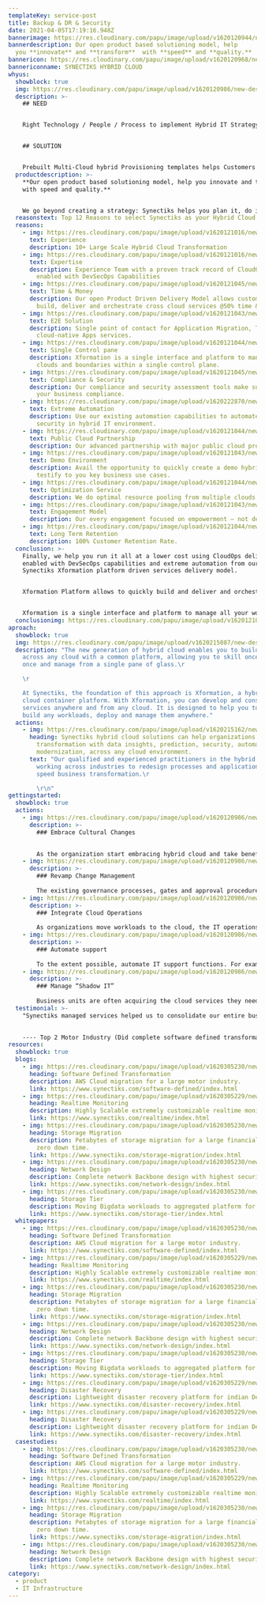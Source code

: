 ```yaml
---
templateKey: service-post
title: Backup & DR & Security
date: 2021-04-05T17:19:16.948Z
bannerimage: https://res.cloudinary.com/papu/image/upload/v1620120944/new-design/hybrid-cloud/banner-img_zhctqv.jpg
bannerdescription: Our open product based solutioning model, help
  you **innovate** and **transform**  with **speed** and **quality.**
bannericon: https://res.cloudinary.com/papu/image/upload/v1620120968/new-design/hybrid-cloud/banner-icon-img_zau5bm.png
bannericonname: SYNECTIKS HYBRID CLOUD
whyus:
  showblock: true
  img: https://res.cloudinary.com/papu/image/upload/v1620120986/new-design/hybrid-cloud/hybrid-cloud-image_grzavr.jpg
  description: >-
    ## NEED


    Right Technology / People / Process to implement Hybrid IT Strategy that scale across Clouds and offers maximum Security. Innovation Speed at Optimal economics.


    ## SOLUTION


    Prebuilt Multi-Cloud hybrid Provisioning templates helps Customers to quickly Build. Deliver and Orchestrate cross Cloud Services @50% Time & Cost. Existing Automation capabilities to Automate Infrastructure, Operations, Security in Hybrid IT environment
  productdescription: >-
    **Our open product based solutioning model, help you innovate and transform
    with speed and quality.**


    We go beyond creating a strategy: Synectiks helps you plan it, do it, run it and manage it. Synectiks Xformation Platform allows to quickly build and deliver and orchestrate hybrid cloud services, at-scale, repeatable offerings and solutions that help to drive your Hybrid Cloud journey @50% time & cost. Xformation is a single interface and platform to manage all your workloads distributed across multiple clouds and boundaries within a single control plane. Finally, we help you run it all at a lower cost using CloudOps delivery enabled with DevSecOps capabilities and extreme automation.
  reasonstext: Top 12 Reasons to select Synectiks as your Hybrid Cloud Partner
  reasons:
    - img: https://res.cloudinary.com/papu/image/upload/v1620121016/new-design/hybrid-cloud/experience_xgb6fu.jpg
      text: Experience
      description: 10+ Large Scale Hybrid Cloud Transformation
    - img: https://res.cloudinary.com/papu/image/upload/v1620121016/new-design/hybrid-cloud/expertise_rrxipa.jpg
      text: Expertise
      description: Experience Team with a proven track record of CloudOps delivery
        enabled with DevSecOps Capabilities
    - img: https://res.cloudinary.com/papu/image/upload/v1620121045/new-design/hybrid-cloud/time-money_vfsbzw.jpg
      text: Time & Money
      description: Our open Product Driven Delivery Model allows customers to quickly
        build, deliver and orchestrate cross cloud services @50% time & cost.
    - img: https://res.cloudinary.com/papu/image/upload/v1620121043/new-design/hybrid-cloud/e2e-solution_pl64jw.jpg
      text: E2E Solution
      description: Single point of contact for Application Migration, Transformation and Integration to 
        cloud-native Apps services.
    - img: https://res.cloudinary.com/papu/image/upload/v1620121044/new-design/hybrid-cloud/single-control-pane_znkvet.jpg
      text: Single Control pane
      description: Xformation is a single interface and platform to manage all your workloads distributed across multiple 
        clouds and boundaries within a single control plane. 
    - img: https://res.cloudinary.com/papu/image/upload/v1620121045/new-design/hybrid-cloud/compliance-security_ysw8nm.jpg
      text: Compliance & Security
      description: Our compliance and security assessment tools make sure your hybrid cloud journey meets 
        your business compliance. 
    - img: https://res.cloudinary.com/papu/image/upload/v1620222870/new-design/hybrid-cloud/extreme-automation_yk9gzn.jpg
      text: Extreme Automation
      description: Use our existing automation capabilities to automate infrastructure, operations,
        security in hybrid IT environment.   
    - img: https://res.cloudinary.com/papu/image/upload/v1620121044/new-design/hybrid-cloud/public-cloud-partnership_qmst7o.jpg
      text: Public Cloud Partnership
      description: Our advanced partnership with major public cloud providers help you to get support at every stage.
    - img: https://res.cloudinary.com/papu/image/upload/v1620121043/new-design/hybrid-cloud/demo-environment_jx5des.jpg
      text: Demo Environment
      description: Avail the opportunity to quickly create a demo hybrid cloud setup in our existing hybrid IT environment and 
        testify to you key business use cases.   
    - img: https://res.cloudinary.com/papu/image/upload/v1620121044/new-design/hybrid-cloud/optimization-service_qyylkr.jpg
      text: Optimization Service
      description: We do optimal resource pooling from multiple clouds.  
    - img: https://res.cloudinary.com/papu/image/upload/v1620121043/new-design/hybrid-cloud/engagement-model_wfxnsk.jpg
      text: Engagement Model
      description: Our every engagement focused on empowerment – not dependency
    - img: https://res.cloudinary.com/papu/image/upload/v1620121044/new-design/hybrid-cloud/long-term-retention_nm2mea.jpg
      text: Long Term Retention
      description: 100% Customer Retention Rate.
  conclusion: >-
    Finally, we help you run it all at a lower cost using CloudOps delivery
    enabled with DevSecOps capabilities and extreme automation from our
    Synectiks Xformation platform driven services delivery model.


    Xformation Platform allows to quickly build and deliver and orchestrate cross cloud services, at-scale, repeatable offerings and solutions that help to **drive** your Hybrid Cloud journey @50% time & cost.


    Xformation is a single interface and platform to manage all your workloads distributed across multiple clouds and boundaries within a single control plane.
  conclusionimg: https://res.cloudinary.com/papu/image/upload/v1620121053/new-design/hybrid-cloud/xformation-img_bop4h8.jpg
aproach:
  showblock: true
  img: https://res.cloudinary.com/papu/image/upload/v1620215087/new-design/hybrid-cloud/our-approach-img_vqrjlg.jpg
  description: "The new generation of hybrid cloud enables you to build and manage
    across any cloud with a common platform, allowing you to skill once, build
    once and manage from a single pane of glass.\r

    \r

    At Synectiks, the foundation of this approach is Xformation, a hybrid
    cloud container platform. With Xformation, you can develop and consume cloud
    services anywhere and from any cloud. It is designed to help you to quickly
    build any workloads, deploy and manage them anywhere."
  actions:
    - img: https://res.cloudinary.com/papu/image/upload/v1620215162/new-design/hybrid-cloud/services-banner_i6cxdp.jpg
      heading: Synectiks hybrid cloud solutions can help organizations advance digital
        transformation with data insights, prediction, security, automation, and
        modernization, across any cloud environment.
      text: "Our qualified and experienced practitioners in the hybrid approach,
        working across industries to redesign processes and applications to
        speed business transformation.\r

        \r\n"
gettingstarted:
  showblock: true
  actions:
    - img: https://res.cloudinary.com/papu/image/upload/v1620120986/new-design/hybrid-cloud/hybrid-cloud-image_grzavr.jpg
      description: >-
        ### Embrace Cultural Changes
        

        As the organization start embracing hybrid cloud and take benefits of Serverless, PaaS, IoT and edge computing, so the workforce should become more integrated, multifunctional, flexible and agile. Existing and new IT stuffs must adept cloud technologies, agile methodologies so that they can build, deploy and scale applications across multiple infrastructure environments using Agile and DevOps processes. Most importantly companies need to foster a culture of learning at scale.
    - img: https://res.cloudinary.com/papu/image/upload/v1620120986/new-design/hybrid-cloud/hybrid-cloud-image_grzavr.jpg
      description: >-
        ### Revamp Change Management
        
        The existing governance processes, gates and approval procedures designed for traditional legacy IT environments are no longer appropriate in a cloud environment. Companies should revamp their change management systems to allow changes to happen quickly and, using automated workflows, to reduce manual intervention.
    - img: https://res.cloudinary.com/papu/image/upload/v1620120986/new-design/hybrid-cloud/hybrid-cloud-image_grzavr.jpg
      description: >-
        ### Integrate Cloud Operations
        
        As organizations move workloads to the cloud, the IT operations function should adapt to manage both on-premises and cloud-based applications. This new model, called CloudOps, can provide continuous integrated operations in a multi-cloud environment to enable rapid response to events, incidents and requests. Adding DevOps to the mix then utilizes automation, integration and organizational change to enable more frequent enhancements that result in higher quality software.
    - img: https://res.cloudinary.com/papu/image/upload/v1620120986/new-design/hybrid-cloud/hybrid-cloud-image_grzavr.jpg
      description: >- 
        ### Automate support
        
        To the extent possible, automate IT support functions. For example, the traditional trouble ticket system can be manually intensive and inefficient. Automation can improve service and free up IT personnel for higher-level activities. Longer term, companies will be able to deploy machine learning and AI to take log data from cloud-based systems and automatically take actions to resolve or even prevent incidents. The idea is to learn once, fix with code and share learnings to improve code over time and scale knowledge."
    - img: https://res.cloudinary.com/papu/image/upload/v1620120986/new-design/hybrid-cloud/hybrid-cloud-image_grzavr.jpg
      description: >-
        ### Manage “Shadow IT”
        
        Business units are often acquiring the cloud services they need because IT moves too slowly. At some point, those services must be integrated back into the traditional IT environment for operational and security reasons through a services governance model that encompasses hybrid IT elements. In addition, it’s important for CIOs to have a handle on what the enterprise is spending on IT services. The only way to accomplish this is to adopt hybrid IT and demonstrate to business units that IT can support the pace and scale that the business requires."         
  testimonial: >-
    "Synectiks managed services helped us to consolidate our entire business from 4 different DC’s to a hybrid cloud that is fully software defined and microservices based ensuring our scalability and performance SLA."

    
    ---- Top 2 Motor Industry (Did complete software defined transformation Modernization)
resources:
  showblock: true
  blogs:
    - img: https://res.cloudinary.com/papu/image/upload/v1620305230/new-design/home-page/Images/CS_SoftwareDefinedTransformation-03250f0e4ba38735d6e41abaa9d0fb54_s6lngd.jpg
      heading: Software Defined Transformation
      description: AWS Cloud migration for a large motor industry.
      link: https://www.synectiks.com/software-defined/index.html
    - img: https://res.cloudinary.com/papu/image/upload/v1620305229/new-design/home-page/Images/CS_Realtime_Monitoring-a62dd5ec305368a459643e196697ffb4_iii8hi.jpg
      heading: Realtime Monitoring
      description: Highly Scalable extremely customizable realtime monitoring platform.
      link: https://www.synectiks.com/realtime/index.html
    - img: https://res.cloudinary.com/papu/image/upload/v1620305230/new-design/home-page/Images/CS_Software_Migration-709c30afb47703d839efb79aeae490da_aqdslm.jpg
      heading: Storage Migration
      description: Petabytes of storage migration for a large financial company with
        zero down time.
      link: https://www.synectiks.com/storage-migration/index.html
    - img: https://res.cloudinary.com/papu/image/upload/v1620305230/new-design/home-page/Images/CS_NetworkDesign-6707341964238c8c2a188a6be01b676a_qla9mk.jpg
      heading: Network Design
      description: Complete network Backbone design with highest security for retail.
      link: https://www.synectiks.com/network-design/index.html
    - img: https://res.cloudinary.com/papu/image/upload/v1620305230/new-design/home-page/Images/CS_StorageTier-103b26051fde75aa4b9b9d5a8a303058_z5sl7u.jpg
      heading: Storage Tier
      description: Moving Bigdata workloads to aggregated platform for a large telco.
      link: https://www.synectiks.com/storage-tier/index.html
  whitepapers:
    - img: https://res.cloudinary.com/papu/image/upload/v1620305230/new-design/home-page/Images/CS_SoftwareDefinedTransformation-03250f0e4ba38735d6e41abaa9d0fb54_s6lngd.jpg
      heading: Software Defined Transformation
      description: AWS Cloud migration for a large motor industry.
      link: https://www.synectiks.com/software-defined/index.html
    - img: https://res.cloudinary.com/papu/image/upload/v1620305229/new-design/home-page/Images/CS_Realtime_Monitoring-a62dd5ec305368a459643e196697ffb4_iii8hi.jpg
      heading: Realtime Monitoring
      description: Highly Scalable extremely customizable realtime monitoring platform.
      link: https://www.synectiks.com/realtime/index.html
    - img: https://res.cloudinary.com/papu/image/upload/v1620305230/new-design/home-page/Images/CS_Software_Migration-709c30afb47703d839efb79aeae490da_aqdslm.jpg
      heading: Storage Migration
      description: Petabytes of storage migration for a large financial company with
        zero down time.
      link: https://www.synectiks.com/storage-migration/index.html
    - img: https://res.cloudinary.com/papu/image/upload/v1620305230/new-design/home-page/Images/CS_NetworkDesign-6707341964238c8c2a188a6be01b676a_qla9mk.jpg
      heading: Network Design
      description: Complete network Backbone design with highest security for retail.
      link: https://www.synectiks.com/network-design/index.html
    - img: https://res.cloudinary.com/papu/image/upload/v1620305230/new-design/home-page/Images/CS_StorageTier-103b26051fde75aa4b9b9d5a8a303058_z5sl7u.jpg
      heading: Storage Tier
      description: Moving Bigdata workloads to aggregated platform for a large telco.
      link: https://www.synectiks.com/storage-tier/index.html
    - img: https://res.cloudinary.com/papu/image/upload/v1620305229/new-design/home-page/Images/CS_DisasterRecovery-f0018cb2716204dce78323c6d403060b_z5fw5g.jpg
      heading: Disaster Recovery
      description: Lightweight disaster recovery platform for indian Defense.
      link: https://www.synectiks.com/disaster-recovery/index.html
    - img: https://res.cloudinary.com/papu/image/upload/v1620305229/new-design/home-page/Images/CS_DisasterRecovery-f0018cb2716204dce78323c6d403060b_z5fw5g.jpg
      heading: Disaster Recovery
      description: Lightweight disaster recovery platform for indian Defense.
      link: https://www.synectiks.com/disaster-recovery/index.html
  casestudies:
    - img: https://res.cloudinary.com/papu/image/upload/v1620305230/new-design/home-page/Images/CS_SoftwareDefinedTransformation-03250f0e4ba38735d6e41abaa9d0fb54_s6lngd.jpg
      heading: Software Defined Transformation
      description: AWS Cloud migration for a large motor industry.
      link: https://www.synectiks.com/software-defined/index.html
    - img: https://res.cloudinary.com/papu/image/upload/v1620305229/new-design/home-page/Images/CS_Realtime_Monitoring-a62dd5ec305368a459643e196697ffb4_iii8hi.jpg
      heading: Realtime Monitoring
      description: Highly Scalable extremely customizable realtime monitoring platform.
      link: https://www.synectiks.com/realtime/index.html
    - img: https://res.cloudinary.com/papu/image/upload/v1620305230/new-design/home-page/Images/CS_Software_Migration-709c30afb47703d839efb79aeae490da_aqdslm.jpg
      heading: Storage Migration
      description: Petabytes of storage migration for a large financial company with
        zero down time.
      link: https://www.synectiks.com/storage-migration/index.html
    - img: https://res.cloudinary.com/papu/image/upload/v1620305230/new-design/home-page/Images/CS_NetworkDesign-6707341964238c8c2a188a6be01b676a_qla9mk.jpg
      heading: Network Design
      description: Complete network Backbone design with highest security for retail.
      link: https://www.synectiks.com/network-design/index.html
category:
  - product
  - IT Infrastructure
---
```

